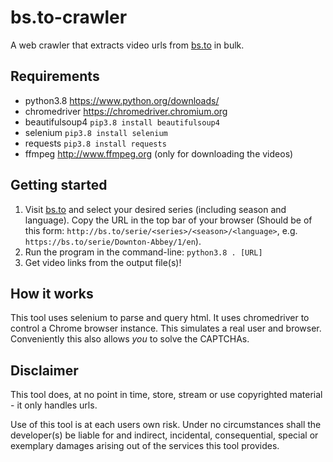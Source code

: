 # bs.to-crawler
A web crawler that extracts video urls from [bs.to](https://bs.to) in bulk.


## Requirements

- python3.8 https://www.python.org/downloads/
- chromedriver https://chromedriver.chromium.org
- beautifulsoup4 `pip3.8 install beautifulsoup4`
- selenium `pip3.8 install selenium`
- requests `pip3.8 install requests`
- ffmpeg http://www.ffmpeg.org (only for downloading the videos)


## Getting started

1. Visit [bs.to](https://bs.to) and select your desired series (including season and language). Copy the URL in the top bar of your browser (Should be of this form: `http://bs.to/serie/<series>/<season>/<language>`, e.g. `https://bs.to/serie/Downton-Abbey/1/en`).
2. Run the program in the command-line: `python3.8 . [URL]`
3. Get video links from the output file(s)!


## How it works

This tool uses selenium to parse and query html. It uses chromedriver to control a Chrome browser instance. This simulates a real user and browser. Conveniently this also allows *you* to solve the CAPTCHAs.


## Disclaimer

This tool does, at no point in time, store, stream or use copyrighted material - it only handles urls.

Use of this tool is at each users own risk. Under no circumstances shall the developer(s) be liable for and indirect, incidental, consequential, special or exemplary damages arising out of the services this tool provides.
